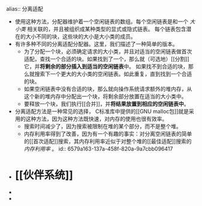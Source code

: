 alias:: 分离适配

- 使用这种方法，分配器维护着一个空闲链表的数组。每个空闲链表是和一个 *大小类* 相关联的，并且被组织成某种类型的显式或隐式链表。
  每个链表包含潜在的大小不同的块，这些块的大小是大小类的成员。
- 有许多种不同的分离适配分配器。这里，我们描述了一种简单的版本。
	- 为了分配一个块，必须确定请求的大小类，并且对适当的空闲链表做首次适配，查找一个合适的块。如果找到了一个，那么就（可选地）[[分割]]它，并**将剩余的部分插入到适当的空闲链表**中。
	  如果找不到合适的块，那么就搜索下一个更大的大小类的空闲链表。如此重复，直到找到一个合适的块。
	- 如果空闲链表中没有合适的块，那么就向操作系统请求额外的堆内存，从这个新的堆内存中分配出一个块，将剩余部分放置在适当的大小类中。
	- 要释放一个块，我们执行[[合并]]，并**将结果放置到相应的空闲链表中**。
- 分离适配方法是一种常见的选择， C标准库中提供的[[GNU malloc包]]就是采用的这种方法，因为这种方法既快速，对内存的使用也很有效率。
	- 搜索时间减少了，因为搜索被限制在堆的某个部分，而不是整个堆。
	- 内存利用率得到了改善，因为有一个有趣的事实：对分离空闲链表的简单的[[首次适配]]搜索，其内存利用率近似于对整个堆的[[最佳适配]]搜索的 *内存利用率* 。
	  id:: 6579a163-137a-458f-820a-9a7cbb096417
- # [[伙伴系统]]
-
-